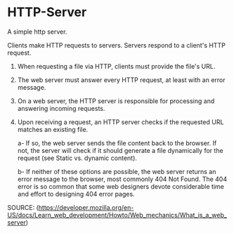 # HTTP-Server

A simple http server.

Clients make HTTP requests to servers.
Servers respond to a client's HTTP request.

1. When requesting a file via HTTP, clients must provide the file's URL.
2. The web server must answer every HTTP request, at least with an error message.
3. On a web server, the HTTP server is responsible for processing and answering incoming requests.
4. Upon receiving a request, an HTTP server checks if the requested URL matches an existing file.

   a- If so, the web server sends the file content back to the browser. If not, the server will check if it should generate a file dynamically for the request (see Static vs. dynamic content).

   b- If neither of these options are possible, the web server returns an error message to the browser, most commonly 404 Not Found. The 404 error is so common that some web designers devote considerable time and effort to designing 404 error pages.

SOURCE: (https://developer.mozilla.org/en-US/docs/Learn_web_development/Howto/Web_mechanics/What_is_a_web_server)
